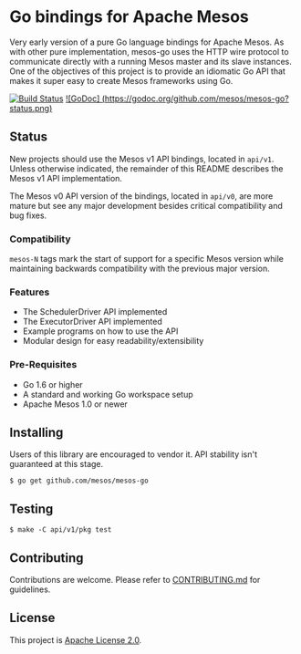# Go bindings for Apache Mesos

Very early version of a pure Go language bindings for Apache Mesos. As with other pure implementation, mesos-go uses the HTTP wire protocol to communicate directly with  a running Mesos master and its slave instances. One of the objectives of this project is to provide an idiomatic Go API that makes it super easy to create Mesos frameworks using Go. 

[![Build Status](https://travis-ci.org/mesos/mesos-go.svg)](https://travis-ci.org/mesos/mesos-go) [![GoDoc] (https://godoc.org/github.com/mesos/mesos-go?status.png)](https://godoc.org/github.com/mesos/mesos-go)

## Status
New projects should use the Mesos v1 API bindings, located in `api/v1`.
Unless otherwise indicated, the remainder of this README describes the Mesos v1 API implementation.

The Mesos v0 API version of the bindings, located in `api/v0`, are more mature but
see any major development besides critical compatibility and bug fixes.

### Compatibility
`mesos-N` tags mark the start of support for a specific Mesos version while
maintaining backwards compatibility with the previous major version.

### Features
- The SchedulerDriver API implemented
- The ExecutorDriver API implemented
- Example programs on how to use the API
- Modular design for easy readability/extensibility

### Pre-Requisites
- Go 1.6 or higher
- A standard and working Go workspace setup
- Apache Mesos 1.0 or newer

## Installing
Users of this library are encouraged to vendor it. API stability isn't guaranteed at this stage.
```shell
$ go get github.com/mesos/mesos-go
```

## Testing
```shell
$ make -C api/v1/pkg test
```

## Contributing
Contributions are welcome. Please refer to [CONTRIBUTING.md](CONTRIBUTING.md) for
guidelines.

## License
This project is [Apache License 2.0](LICENSE).
